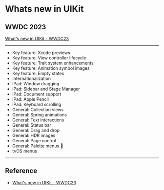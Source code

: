 # Whats new in UIKit
## WWDC 2023
[What's new in UIKit - WWDC23][What's new in UIKit]

---
- Key feature: Xcode previews
- Key feature: View controller lifecycle
- Key feature: Trait system enhancements
- Key feature: Animation symbol images
- Key feature: Empty states
- Internationalization
- iPad: Window dragging
- iPad: Sidebar and Stage Manager
- iPad: Document support
- iPad: Apple Pencil
- iPad: Keyboard scrolling
- General: Collection views
- General: Spring animations
- General: Text interactions
- General: Status bar
- General: Drag and drop
- General: HDR images
- General: Page control
- General: Palette menus 🎨
- tvOS menus

---

## Reference

- [What's new in UIKit - WWDC23][What's new in UIKit]

[What's new in UIKit]: https://developer.apple.com/videos/play/wwdc2023/10055/
